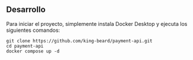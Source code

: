 ## Desarrollo
Para iniciar el proyecto, simplemente instala Docker Desktop y ejecuta los siguientes comandos:

```
git clone https://github.com/king-beard/payment-api.git
cd payment-api
docker compose up -d
```
